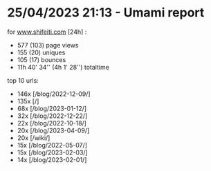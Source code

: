 # 25/04/2023 21:13 - Umami report
for www.shifeiti.com [24h] :

 - 577 (103) page views
 - 155 (20) uniques
 - 105 (17) bounces
 - 11h 40' 34'' (4h 1' 28'') totaltime


top 10 urls:
 - 146x [/blog/2022-12-09/]
 - 135x [/]
 - 68x [/blog/2023-01-12/]
 - 32x [/blog/2022-12-22/]
 - 22x [/blog/2022-10-18/]
 - 20x [/blog/2023-04-09/]
 - 20x [/wiki/]
 - 15x [/blog/2022-05-07/]
 - 15x [/blog/2023-02-03/]
 - 14x [/blog/2023-02-01/]


